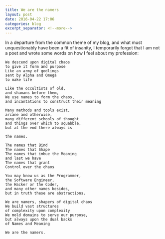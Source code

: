 ```yaml
---
title: We are the namers
layout: post
date: 2016-04-22 17:06
categories: blog
excerpt_separator: <!--more-->
---
```


In a departure from the common theme of my blog, and what must unquestionably
have been a fit of insanity, I temporarily forgot that I am not a poet and
wrote some words on how I feel about my profession:

<!--more-->

```
We descend upon digital chaos
to give it form and purpose
Like an army of godlings
sent by Alpha and Omega
to make life

Like the occultists of old,
and shamans before them,
We use names to form the chaos,
and incantations to construct their meaning

Many methods and tools exist,
arcane and otherwise,
many different schools of thought
and things over which to squabble,
but at the end there always is

the names.

The names that Bind
The names that Shape
The names that imbue the Meaning
and last we have
The names that grant
Control over the chaos

You may know us as the Programmer,
the Software Engineer,
the Hacker or the Coder,
and many other names besides,
but in truth these are abstractions.

We are namers, shapers of digital chaos
We build vast structures
of complexity upon complexity
We mold domains to serve our purpose,
but always upon the dual backs
of Names and Meaning

We are the namers.
```
